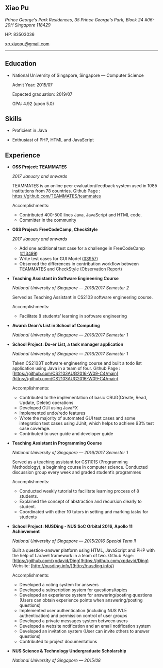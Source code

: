 ## Xiao Pu

_Prince George's Park Residences, 35 Prince George's Park, Block 24 #06-20H
Singapore 118429_

HP: 83503036

xp.xiaopu@gmail.com

---

## Education

- National University of Singapore, Singapore — Computer Science

	Admit Year: 2015/07

	Expected graduation: 2019/07

	GPA: 4.92 (upon 5.0)

## Skills

- Proficient in Java

- Enthusiast of PHP, HTML and JavaScript

## Experience

- **OSS Project: TEAMMATES**
	
	_2017 January and onwards_
	
	TEAMMATES is an online peer evaluation/feedback system used in
1085 institutions from 78 countries. Github Page :
https://github.com/TEAMMATES/teammates
	
	Accomplishments:
	
	- Contributed 400-500 lines Java, JavaScript and HTML code.
	- Committer in the community

- **OSS Project: FreeCodeCamp, CheckStyle**
	

	_2017 January and onwards_
	
	- Add one additional test case for a challenge in FreeCodeCamp ([#13499](https://github.com/freeCodeCamp/freeCodeCamp/pull/13499))
	- Write test cases for GUI Model ([#3957](https://github.com/checkstyle/checkstyle/pull/3957))
	- Observed the differences in contribution workflow between TEAMMATES and CheckStyle ([Observation Report](Observations-CheckStyleProject.md))

- **Teaching Assistant in Software Engineering Course**
	
	_National University of Singapore — 2016/2017 Semester 2_

	Served as Teaching Assistant in CS2103 software engineering
course.

	Accomplishments:
	
	- Facilitate 8 students’ learning in software engineering

- **Award: Dean’s List in School of Computing**

	_National University of Singapore — 2016/2017 Semester 1_


- **School Project: Do-er List, a task manager application**
	
	_National University of Singapore — 2016/2017 Semester 1_
	
	Taken CS2103T software engineering course and built a todo list application using Java in a team of four. Github Page : [https://github.com/CS2103AUG2016-W09-C4/main](https://github.com/CS2103AUG2016-W09-C4/main)
	
	Accomplishments:
	
	- Contributed to the implementation of basic CRUD(Create,
Read, Update, Delete) operations
	- Developed GUI using JavaFX
	- Implemented undo/redo features
	- Wrote the majority of automated GUI test cases and some integration test cases using JUnit, which helps to achieve 93% test case coverage.
	- Contributed to user guide and developer guide

- **Teaching Assistant in Programming Course**
	
	_National University of Singapore — 2016/2017 Semester 1_
	
	Served as a teaching assistant for CS1101S (Programming
Methodology), a beginning course in computer science. Conducted
discussion group every week and graded student’s programmes
	
	Accomplishments:
	
	- Conducted weekly tutorial to facilitate learning process of 8 students.
	- Explained the concept of abstraction and recursion clearly to student.
	- Coordinated with other 10 tutors in setting and marking tasks for students

- **School Project: NUSDing - NUS SoC Orbital 2016, Apollo 11
Achievement**
	
	_National University of Singapore — 2015/2016 Special Term II_
	
	Built a question-answer platform using HTML, JavaScript and PHP
with the help of Laravel framework in a team of two. Github Page:
[https://github.com/xpdavid/Ding](https://github.com/xpdavid/Ding) Website: [http://nusding.info/](http://nusding.info/)
	
	Accomplishments:
	
	- Developed a voting system for answers
	- Developed a subscription system for questions/topics
	- Developed an experience system for answering/posting questions (Users can obtain experience points when answering/posting questions)
	- Implemented user authentication (including NUS IVLE authentication) and permission control of user groups
	- Developed a private messages system between users
	- Developed a website notification and an email notification
	system
	- Developed an invitation system (User can invite others to
	answer questions)
	- Contributed to project documentations

- **NUS Science & Technology Undergraduate Scholarship**
	
	_National University of Singapore — 2015/08_
	